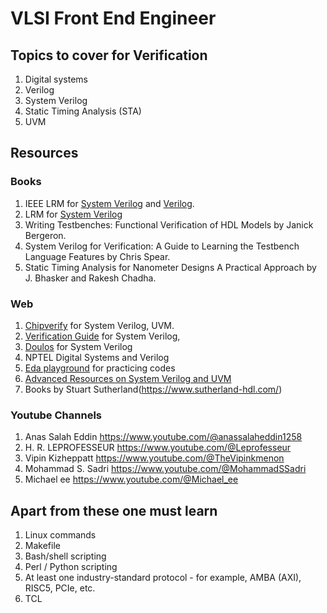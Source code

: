 # VLSI Front End Engineer

## Topics to cover for Verification
1. Digital systems
2. Verilog
3. System Verilog
4. Static Timing Analysis (STA)
5. UVM

## Resources
### Books
1. IEEE LRM for [System Verilog](https://www.francisz.cn/download/IEEE_Standard_1800-2012%20SystemVerilog.pdf) and [Verilog](https://www.eg.bucknell.edu/~csci320/2016-fall/wp-content/uploads/2015/08/verilog-std-1364-2005.pdf).
2. LRM for [System Verilog](http://www.ece.uah.edu/~gaede/cpe526/SystemVerilog_3.1a.pdf)
3. Writing Testbenches: Functional Verification of HDL Models by Janick Bergeron.
4. System Verilog for Verification: A Guide to Learning the Testbench Language Features by Chris Spear.
5. Static Timing Analysis for Nanometer Designs A Practical Approach by J. Bhasker and Rakesh Chadha.

### Web
1. [Chipverify](https://www.chipverify.com/) for System Verilog, UVM.
2. [Verification Guide](https://verificationguide.com/) for System Verilog, 
3. [Doulos](https://www.doulos.com/knowhow/systemverilog/systemverilog-tutorials/) for System Verilog  
4. NPTEL Digital Systems and Verilog
5. [Eda playground](https://www.edaplayground.com/) for practicing codes
6. [Advanced Resources on System Verilog and UVM](http://www.sunburst-design.com/)
7. Books by Stuart Sutherland(https://www.sutherland-hdl.com/)

### Youtube Channels
1. Anas Salah Eddin https://www.youtube.com/@anassalaheddin1258
2. H. R. LEPROFESSEUR https://www.youtube.com/@Leprofesseur
3. Vipin Kizheppatt https://www.youtube.com/@TheVipinkmenon
4. Mohammad S. Sadri https://www.youtube.com/@MohammadSSadri
5. Michael ee https://www.youtube.com/@Michael_ee
## Apart from these one must learn
1. Linux commands 
2. Makefile
3. Bash/shell scripting
4. Perl / Python scripting
5. At least one industry-standard protocol - for example, AMBA (AXI), RISC5, PCIe, etc.
6. TCL
